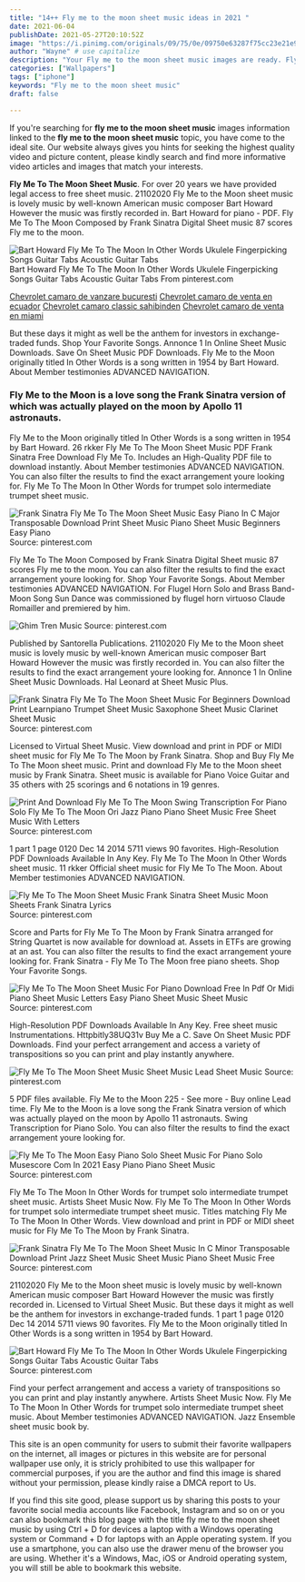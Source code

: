 ```yaml
---
title: "14++ Fly me to the moon sheet music ideas in 2021 "
date: 2021-06-04
publishDate: 2021-05-27T20:10:52Z
image: "https://i.pinimg.com/originals/09/75/0e/09750e63287f75cc23e21e9d249c2ee4.png"
author: "Wayne" # use capitalize
description: "Your Fly me to the moon sheet music images are ready. Fly me to the moon sheet music are a topic that is being searched for and liked by netizens now. You can Find and Download the Fly me to the moon sheet music files here. Download all free vectors."
categories: ["Wallpapers"]
tags: ["iphone"]
keywords: "Fly me to the moon sheet music"
draft: false

---
```


If you're searching for **fly me to the moon sheet music** images information linked to the **fly me to the moon sheet music** topic, you have come to the ideal  site.  Our website always  gives you  hints  for seeking  the highest  quality video and picture  content, please kindly search and find more informative video articles and images  that match your interests.

**Fly Me To The Moon Sheet Music**. For over 20 years we have provided legal access to free sheet music. 21102020 Fly Me to the Moon sheet music is lovely music by well-known American music composer Bart Howard However the music was firstly recorded in. Bart Howard for piano - PDF. Fly Me To The Moon Composed by Frank Sinatra Digital Sheet music 87 scores Fly me to the moon.

![Bart Howard Fly Me To The Moon In Other Words Ukulele Fingerpicking Songs Guitar Tabs Acoustic Guitar Tabs](https://i.pinimg.com/originals/09/75/0e/09750e63287f75cc23e21e9d249c2ee4.png "Bart Howard Fly Me To The Moon In Other Words Ukulele Fingerpicking Songs Guitar Tabs Acoustic Guitar Tabs")
Bart Howard Fly Me To The Moon In Other Words Ukulele Fingerpicking Songs Guitar Tabs Acoustic Guitar Tabs From pinterest.com

[Chevrolet camaro de vanzare bucuresti](/chevrolet-camaro-de-vanzare-bucuresti/)
[Chevrolet camaro de venta en ecuador](/chevrolet-camaro-de-venta-en-ecuador/)
[Chevrolet camaro classic sahibinden](/chevrolet-camaro-classic-sahibinden/)
[Chevrolet camaro de venta en miami](/chevrolet-camaro-de-venta-en-miami/)

But these days it might as well be the anthem for investors in exchange-traded funds. Shop Your Favorite Songs. Annonce 1 In Online Sheet Music Downloads. Save On Sheet Music PDF Downloads. Fly Me to the Moon originally titled In Other Words is a song written in 1954 by Bart Howard. About Member testimonies ADVANCED NAVIGATION.

### Fly Me to the Moon is a love song the Frank Sinatra version of which was actually played on the moon by Apollo 11 astronauts.

Fly Me to the Moon originally titled In Other Words is a song written in 1954 by Bart Howard. 26 rkker Fly Me To The Moon Sheet Music PDF Frank Sinatra Free Download Fly Me To. Includes an High-Quality PDF file to download instantly. About Member testimonies ADVANCED NAVIGATION. You can also filter the results to find the exact arrangement youre looking for. Fly Me To The Moon In Other Words for trumpet solo intermediate trumpet sheet music.


![Frank Sinatra Fly Me To The Moon Sheet Music Easy Piano In C Major Transposable Download Print Sheet Music Piano Sheet Music Beginners Easy Piano](https://i.pinimg.com/originals/0f/7c/6a/0f7c6aeb23ab7bd97817cd7f473ed72f.gif "Frank Sinatra Fly Me To The Moon Sheet Music Easy Piano In C Major Transposable Download Print Sheet Music Piano Sheet Music Beginners Easy Piano")
Source: pinterest.com

Fly Me To The Moon Composed by Frank Sinatra Digital Sheet music 87 scores Fly me to the moon. You can also filter the results to find the exact arrangement youre looking for. Shop Your Favorite Songs. About Member testimonies ADVANCED NAVIGATION. For Flugel Horn Solo and Brass Band-Moon Song Sun Dance was commissioned by flugel horn virtuoso Claude Romailler and premiered by him.

![Ghim Tren Music](https://i.pinimg.com/originals/2e/0a/35/2e0a3537e5ce909a08c590f9fbe4038b.png "Ghim Tren Music")
Source: pinterest.com

Published by Santorella Publications. 21102020 Fly Me to the Moon sheet music is lovely music by well-known American music composer Bart Howard However the music was firstly recorded in. You can also filter the results to find the exact arrangement youre looking for. Annonce 1 In Online Sheet Music Downloads. Hal Leonard at Sheet Music Plus.

![Frank Sinatra Fly Me To The Moon Sheet Music For Beginners Download Print Learnpiano Trumpet Sheet Music Saxophone Sheet Music Clarinet Sheet Music](https://i.pinimg.com/originals/b0/45/ca/b045cab3b3121eaf8eb18f0ad1429006.gif "Frank Sinatra Fly Me To The Moon Sheet Music For Beginners Download Print Learnpiano Trumpet Sheet Music Saxophone Sheet Music Clarinet Sheet Music")
Source: pinterest.com

Licensed to Virtual Sheet Music. View download and print in PDF or MIDI sheet music for Fly Me To The Moon by Frank Sinatra. Shop and Buy Fly Me To The Moon sheet music. Print and download Fly Me to the Moon sheet music by Frank Sinatra. Sheet music is available for Piano Voice Guitar and 35 others with 25 scorings and 6 notations in 19 genres.

![Print And Download Fly Me To The Moon Swing Transcription For Piano Solo Fly Me To The Moon Ori Jazz Piano Piano Sheet Music Free Sheet Music With Letters](https://i.pinimg.com/originals/b7/81/dc/b781dc1605b26686ef375c4382d1d8c1.jpg "Print And Download Fly Me To The Moon Swing Transcription For Piano Solo Fly Me To The Moon Ori Jazz Piano Piano Sheet Music Free Sheet Music With Letters")
Source: pinterest.com

1 part 1 page 0120 Dec 14 2014 5711 views 90 favorites. High-Resolution PDF Downloads Available In Any Key. Fly Me To The Moon In Other Words sheet music. 11 rkker Official sheet music for Fly Me To The Moon. About Member testimonies ADVANCED NAVIGATION.

![Fly Me To The Moon Sheet Music Frank Sinatra Sheet Music Moon Sheets Frank Sinatra Lyrics](https://i.pinimg.com/474x/e6/69/ec/e669ec237f73d31fc20aea49e8b74920.jpg "Fly Me To The Moon Sheet Music Frank Sinatra Sheet Music Moon Sheets Frank Sinatra Lyrics")
Source: pinterest.com

Score and Parts for Fly Me To The Moon by Frank Sinatra arranged for String Quartet is now available for download at. Assets in ETFs are growing at an ast. You can also filter the results to find the exact arrangement youre looking for. Frank Sinatra - Fly Me To The Moon free piano sheets. Shop Your Favorite Songs.

![Fly Me To The Moon Sheet Music For Piano Download Free In Pdf Or Midi Piano Sheet Music Letters Easy Piano Sheet Music Sheet Music](https://i.pinimg.com/originals/8d/b2/3f/8db23f80f69e619c205b7530912317db.png "Fly Me To The Moon Sheet Music For Piano Download Free In Pdf Or Midi Piano Sheet Music Letters Easy Piano Sheet Music Sheet Music")
Source: pinterest.com

High-Resolution PDF Downloads Available In Any Key. Free sheet music Instrumentations. Httpbitly38UQ31v Buy Me a C. Save On Sheet Music PDF Downloads. Find your perfect arrangement and access a variety of transpositions so you can print and play instantly anywhere.

![Fly Me To The Moon Sheet Music Sheet Music Lead Sheet Music](https://i.pinimg.com/originals/f9/f8/60/f9f86041bcbbdd62f4eb77bd239be186.png "Fly Me To The Moon Sheet Music Sheet Music Lead Sheet Music")
Source: pinterest.com

5 PDF files available. Fly Me to the Moon 225 - See more - Buy online Lead time. Fly Me to the Moon is a love song the Frank Sinatra version of which was actually played on the moon by Apollo 11 astronauts. Swing Transcription for Piano Solo. You can also filter the results to find the exact arrangement youre looking for.

![Fly Me To The Moon Easy Piano Solo Sheet Music For Piano Solo Musescore Com In 2021 Easy Piano Piano Sheet Music](https://i.pinimg.com/originals/40/3f/59/403f597ea6c74ff741d559f21947b6c6.png "Fly Me To The Moon Easy Piano Solo Sheet Music For Piano Solo Musescore Com In 2021 Easy Piano Piano Sheet Music")
Source: pinterest.com

Fly Me To The Moon In Other Words for trumpet solo intermediate trumpet sheet music. Artists Sheet Music Now. Fly Me To The Moon In Other Words for trumpet solo intermediate trumpet sheet music. Titles matching Fly Me To The Moon In Other Words. View download and print in PDF or MIDI sheet music for Fly Me To The Moon by Frank Sinatra.

![Frank Sinatra Fly Me To The Moon Sheet Music In C Minor Transposable Download Print Jazz Sheet Music Sheet Music Piano Sheet Music Free](https://i.pinimg.com/originals/ab/d8/ce/abd8ce72fbf56a07f19c09c9d3022bf2.gif "Frank Sinatra Fly Me To The Moon Sheet Music In C Minor Transposable Download Print Jazz Sheet Music Sheet Music Piano Sheet Music Free")
Source: pinterest.com

21102020 Fly Me to the Moon sheet music is lovely music by well-known American music composer Bart Howard However the music was firstly recorded in. Licensed to Virtual Sheet Music. But these days it might as well be the anthem for investors in exchange-traded funds. 1 part 1 page 0120 Dec 14 2014 5711 views 90 favorites. Fly Me to the Moon originally titled In Other Words is a song written in 1954 by Bart Howard.

![Bart Howard Fly Me To The Moon In Other Words Ukulele Fingerpicking Songs Guitar Tabs Acoustic Guitar Tabs](https://i.pinimg.com/originals/09/75/0e/09750e63287f75cc23e21e9d249c2ee4.png "Bart Howard Fly Me To The Moon In Other Words Ukulele Fingerpicking Songs Guitar Tabs Acoustic Guitar Tabs")
Source: pinterest.com

Find your perfect arrangement and access a variety of transpositions so you can print and play instantly anywhere. Artists Sheet Music Now. Fly Me To The Moon In Other Words for trumpet solo intermediate trumpet sheet music. About Member testimonies ADVANCED NAVIGATION. Jazz Ensemble sheet music book by.

This site is an open community for users to submit their favorite wallpapers on the internet, all images or pictures in this website are for personal wallpaper use only, it is stricly prohibited to use this wallpaper for commercial purposes, if you are the author and find this image is shared without your permission, please kindly raise a DMCA report to Us.

If you find this site good, please support us by sharing this posts to your favorite social media accounts like Facebook, Instagram and so on or you can also bookmark this blog page with the title fly me to the moon sheet music by using Ctrl + D for devices a laptop with a Windows operating system or Command + D for laptops with an Apple operating system. If you use a smartphone, you can also use the drawer menu of the browser you are using. Whether it's a Windows, Mac, iOS or Android operating system, you will still be able to bookmark this website.
